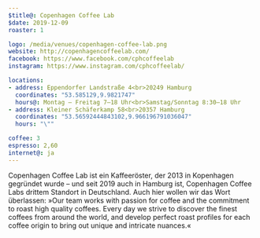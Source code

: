 ```yaml
---
$title@: Copenhagen Coffee Lab
$date: 2019-12-09
roaster: 1

logo: /media/venues/copenhagen-coffee-lab.png
website: http://copenhagencoffeelab.com/
facebook: https://www.facebook.com/cphcoffeelab
instagram: https://www.instagram.com/cphcoffeelab/

locations:
- address: Eppendorfer Landstraße 4<br>20249 Hamburg
  coordinates: "53.585129,9.9821747"
  hours@: Montag – Freitag 7–18 Uhr<br>Samstag/Sonntag 8:30–18 Uhr
- address: Kleiner Schäferkamp 58<br>20357 Hamburg
  coordinates: "53.56592444843102,9.966196791036047"
  hours: "\""

coffee: 3
espresso: 2,60
internet@: ja
---
```


Copenhagen Coffee Lab ist ein Kaffeeröster, der 2013 in Kopenhagen gegründet wurde – und seit 2019 auch in Hamburg ist, Copenhagen Coffee Labs drittem Standort in Deutschland. Auch hier wollen wir das Wort überlassen: »Our team works with passion for coffee and the commitment to roast high quality coffees. Every day we strive to discover the finest coffees from around the world, and develop perfect roast profiles for each coffee origin to bring out unique and intricate nuances.«